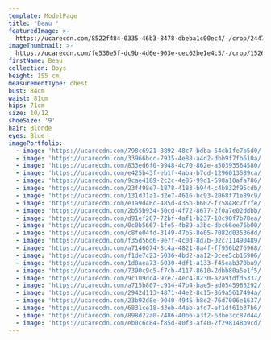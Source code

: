 ```yaml
---
template: ModelPage
title: 'Beau '
featuredImage: >-
  https://ucarecdn.com/8522f484-0335-46b3-8478-dbeba1c00ec4/-/crop/2447x1345/0,129/-/preview/
imageThumbnail: >-
  https://ucarecdn.com/fe530e5f-dc9b-4d6e-903e-cec62be1e4c5/-/crop/1526x2063/128,0/-/preview/
firstName: Beau
collection: Boys
height: 155 cm
measurementType: chest
bust: 84cm
waist: 81cm
hips: 71cm
size: 10/12
shoeSize: '9'
hair: Blonde
eyes: Blue
imagePortfolio:
  - image: 'https://ucarecdn.com/798c6921-8892-48c7-bdba-54cb1fe7b5d0/'
  - image: 'https://ucarecdn.com/33966bcc-7935-4e88-a4d2-dbb9f7fb610a/'
  - image: 'https://ucarecdn.com/833ed6f0-9948-4c70-862e-a50393564580/'
  - image: 'https://ucarecdn.com/e425b43f-eb1f-4aba-b7cd-1296013589ca/'
  - image: 'https://ucarecdn.com/9cae4189-2c2c-4e85-99d1-598a10afa786/'
  - image: 'https://ucarecdn.com/23f498e7-1878-4183-b944-c4b832f95cdb/'
  - image: 'https://ucarecdn.com/131d31a1-d2e7-4616-bc93-2068f71e89c9/'
  - image: 'https://ucarecdn.com/e1a9d46c-485d-435b-b602-f75848c7f7fe/'
  - image: 'https://ucarecdn.com/2b55b934-50cd-4f72-8677-2f0a7e02ddbb/'
  - image: 'https://ucarecdn.com/d91ef207-72bf-4af1-b237-10c90f7b78ea/'
  - image: 'https://ucarecdn.com/0c0b5667-1fe5-4b89-a3bc-dbc66ee76b00/'
  - image: 'https://ucarecdn.com/c8fe04fd-3149-47b5-8e05-7082d03536dd/'
  - image: 'https://ucarecdn.com/f35d56d6-9e7f-4c0d-8d7b-02c711490489/'
  - image: 'https://ucarecdn.com/a7146074-8c4a-4821-8a4f-ff956b276968/'
  - image: 'https://ucarecdn.com/f1de7c23-5036-4bd2-aa12-0cee5cb16906/'
  - image: 'https://ucarecdn.com/1d8aea73-6030-4df1-a133-f45eab370ba9/'
  - image: 'https://ucarecdn.com/7390c9c5-f7cb-4117-8610-2dbb80a5e1f5/'
  - image: 'https://ucarecdn.com/9c109dc4-97e7-4ec4-8230-a2a9fdfd5337/'
  - image: 'https://ucarecdn.com/a715b807-c934-47b4-bae5-ad0545985292/'
  - image: 'https://ucarecdn.com/2942d113-4871-44e2-8c15-869a5617494a/'
  - image: 'https://ucarecdn.com/23b92d8e-9040-4945-b8e2-76d7006e1637/'
  - image: 'https://ucarecdn.com/6831ce18-d3eb-44eb-afd7-ef1df61b37b6/'
  - image: 'https://ucarecdn.com/898d22a0-7486-40b6-a3f2-63be3cc87d44/'
  - image: 'https://ucarecdn.com/eb0c6c84-f85d-40f3-af40-2f298148b9cd/'
---
```


